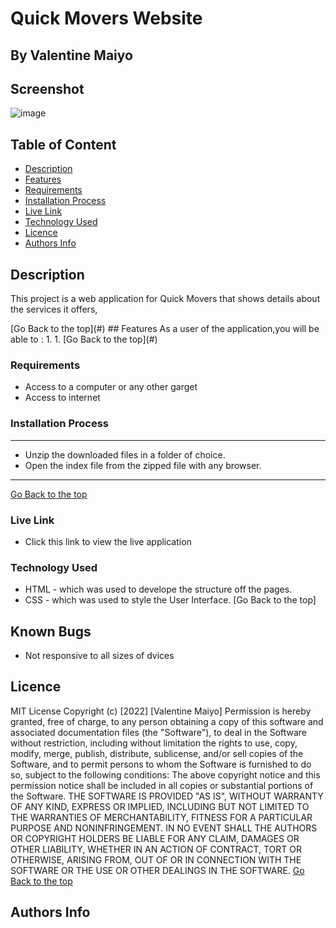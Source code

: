 # Quick Movers Website
 ## By Valentine Maiyo
## Screenshot
 ![image](./assets/)
 ## Table of Content
 - [Description](#description)
 - [Features](#features)
 - [Requirements](#requirements)
 - [Installation Process](#installation-Process)
 - [Live Link](#Live-Link)
 - [Technology  Used](#technology-Used)
 - [Licence](#licence)
 - [Authors Info](#Authors-Info)
 ## Description
 <p>This project is a web application for Quick Movers that shows details about the services it offers,</p>
[Go Back to the top](#)
## Features
As a user of the application,you will be able to :
1. 
1. 
[Go Back to the top](#)

 ###  Requirements
 * Access to  a computer or any other garget
 * Access to internet
 ### Installation Process
 ****

* Unzip the downloaded files in a folder of choice.
* Open the index file from the zipped file with any browser.
 ****
 [Go Back to the top](#)
### Live Link
- Click this link to view the live application 
### Technology  Used
* HTML - which was used to develope the structure off the pages.
* CSS - which was used to style the User Interface.
[Go Back to the top]
## Known Bugs
* Not responsive to all sizes of dvices
## Licence
MIT License
Copyright (c) [2022] [Valentine Maiyo]
Permission is hereby granted, free of charge, to any person obtaining a copy
of this software and associated documentation files (the "Software"), to deal
in the Software without restriction, including without limitation the rights
to use, copy, modify, merge, publish, distribute, sublicense, and/or sell
copies of the Software, and to permit persons to whom the Software is
furnished to do so, subject to the following conditions:
The above copyright notice and this permission notice shall be included in all
copies or substantial portions of the Software.
THE SOFTWARE IS PROVIDED "AS IS", WITHOUT WARRANTY OF ANY KIND, EXPRESS OR
IMPLIED, INCLUDING BUT NOT LIMITED TO THE WARRANTIES OF MERCHANTABILITY,
FITNESS FOR A PARTICULAR PURPOSE AND NONINFRINGEMENT. IN NO EVENT SHALL THE
AUTHORS OR COPYRIGHT HOLDERS BE LIABLE FOR ANY CLAIM, DAMAGES OR OTHER
LIABILITY, WHETHER IN AN ACTION OF CONTRACT, TORT OR OTHERWISE, ARISING FROM,
OUT OF OR IN CONNECTION WITH THE SOFTWARE OR THE USE OR OTHER DEALINGS IN THE
SOFTWARE.
[Go Back to the top](#)
## Authors Info

